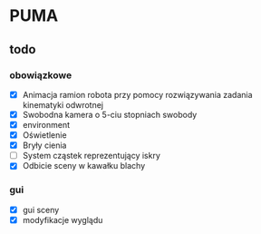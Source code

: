 # PUMA

## todo

### obowiązkowe
- [x]  Animacja ramion robota przy pomocy rozwiązywania zadania kinematyki odwrotnej
- [x]  Swobodna kamera o 5-ciu stopniach swobody
- [x]  environment
- [x]  Oświetlenie
- [x]  Bryły cienia
- [ ]  System cząstek reprezentujący iskry
- [x]  Odbicie sceny w kawałku blachy

### gui
- [x] gui sceny
- [x] modyfikacje wyglądu
